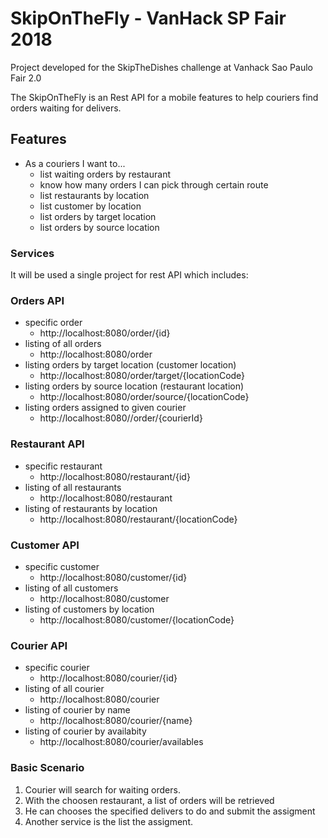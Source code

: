 # SkipOnTheFly - VanHack SP Fair 2018
Project developed for the SkipTheDishes challenge at Vanhack Sao Paulo Fair 2.0

The SkipOnTheFly is an Rest API for a mobile features to help couriers find orders waiting for delivers.

## Features
* As a couriers I want to...
  - list waiting orders by restaurant
  - know how many orders I can pick through certain route
  - list restaurants by location
  - list customer by location
  - list orders by target location
  - list orders by source location
  
### Services
  
It will be used a single project for rest API which includes:

### Orders API 

* specific order
   - http://localhost:8080/order/{id}
* listing of all orders
   - http://localhost:8080/order
* listing orders by target location (customer location)
   - http://localhost:8080/order/target/{locationCode}
* listing orders by source location (restaurant location)
   - http://localhost:8080/order/source/{locationCode}
* listing orders assigned to given courier 
   - http://localhost:8080//order/{courierId}


### Restaurant API 

* specific restaurant
   - http://localhost:8080/restaurant/{id}
* listing of all restaurants
   - http://localhost:8080/restaurant
* listing of restaurants by location
   - http://localhost:8080/restaurant/{locationCode}

   
### Customer API 

* specific customer
   - http://localhost:8080/customer/{id}
* listing of all customers
   - http://localhost:8080/customer
* listing of customers by location
   - http://localhost:8080/customer/{locationCode}
   
   
### Courier API 

* specific courier
   - http://localhost:8080/courier/{id}
* listing of all courier
   - http://localhost:8080/courier
* listing of courier by name
   - http://localhost:8080/courier/{name}
* listing of courier by availabity
   - http://localhost:8080/courier/availables
   
   
### Basic Scenario
1. Courier will search for waiting orders.
2. With the choosen restaurant, a list of orders will be retrieved
3. He can chooses the specified delivers to do and submit the assigment 
4. Another service is the list the assigment.






